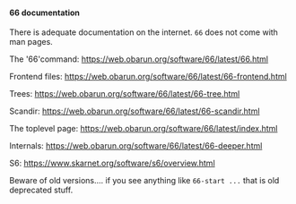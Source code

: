 #### 66 documentation ####
There is adequate documentation on the internet.  `66` does not come with man pages.

The '66'command:
https://web.obarun.org/software/66/latest/66.html

Frontend files:
https://web.obarun.org/software/66/latest/66-frontend.html

Trees:
https://web.obarun.org/software/66/latest/66-tree.html

Scandir:
https://web.obarun.org/software/66/latest/66-scandir.html

The toplevel page:
https://web.obarun.org/software/66/latest/index.html

Internals:
https://web.obarun.org/software/66/latest/66-deeper.html

S6:
https://www.skarnet.org/software/s6/overview.html


Beware of old versions.... if you see anything like `66-start ...` that is old 
deprecated stuff.
